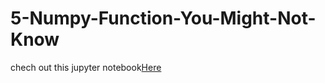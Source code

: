 # 5-Numpy-Function-You-Might-Not-Know
chech out this jupyter notebook[Here](https://jovian.com/deepakkumawat2120/5-numpy-functions-you-might-not-know)
